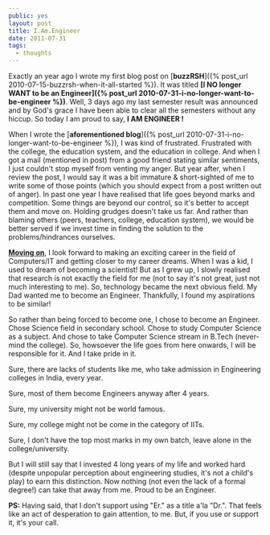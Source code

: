 ```yaml
---
public: yes
layout: post
title: I.Am.Engineer
date: 2011-07-31
tags:
  - thoughts
---
```


Exactly an year ago I wrote my first blog post on [**buzzRSH**]({% post_url 2010-07-15-buzzrsh-when-it-all-started %}). It was titled **[I NO longer WANT to be an Engineer]({% post_url 2010-07-31-i-no-longer-want-to-be-engineer %})**. Well, 3 days ago my last semester result was announced and by God's grace I have been able to clear all the semesters without any hiccup. So today I am proud to say, **I AM ENGINEER !**

When I wrote the [**aforementioned blog**]({% post_url 2010-07-31-i-no-longer-want-to-be-engineer %}), I was kind of frustrated. Frustrated with the college, the education system, and the education in college. And when I got a mail (mentioned in post) from a good friend stating similar sentiments, I just couldn't stop myself from venting my anger. But year after, when I review the post, I would say it was a bit immature & short-sighted of me to write some of those points (which you should expect from a post written out of anger). In past one year I have realised that life goes beyond marks and competition. Some things are beyond our control, so it's better to accept them and move on. Holding grudges doesn't take us far. And rather than blaming others (peers, teachers, college, education system), we would be better served if we invest time in finding the solution to the problems/hindrances ourselves.

**[Moving on](http://thetrashpandiary.blogspot.com/2011/05/end-of-awesome-era.html)**, I look forward to making an exciting career in the field of Computers/IT and getting closer to my career dreams. When I was a kid, I used to dream of becoming a scientist! But as I grew up, I slowly realised that research is not exactly the field for me (not to say it's not great, just not much interesting to me). So, technology became the next obvious field. My Dad wanted me to become an Engineer. Thankfully, I found my aspirations to be similar!

So rather than being forced to become one, I chose to become an Engineer. Chose Science field in secondary school. Chose to study Computer Science as a subject. And chose to take Computer Science stream in B.Tech (never-mind the college). So, howsoever the life goes from here onwards, I will be responsible for it. And I take pride in it.

Sure, there are lacks of students like me, who take admission in Engineering colleges in India, every year.

Sure, most of them become Engineers anyway after 4 years.

Sure, my university might not be world famous.

Sure, my college might not be come in the category of IITs.

Sure, I don't have the top most marks in my own batch, leave alone in the college/university.

But I will still say that I invested 4 long years of my life and worked hard (despite unpopular perception about engineering studies, it's not a child's play) to earn this distinction. Now nothing (not even the lack of a formal degree!) can take that away from me. Proud to be an Engineer.

**PS:** Having said, that I don't support using "Er." as a title a'la "Dr.". That feels like an act of desperation to gain attention, to me. But, if you use or support it, it's your call.
